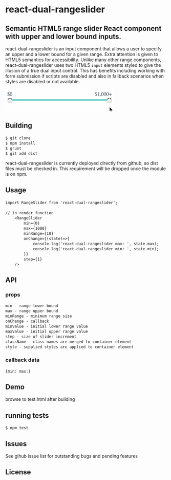 # react-dual-rangeslider 

## Semantic HTML5 range slider React component with upper and lower bound inputs.

react-dual-rangeslider is an input component that allows a user to specify an upper and a lower bound for a given range.
Extra attention is given to HTML5 semantics for accessibility. Unlike many other range components, react-dual-rangeslider uses
two HTML5 `input` elements styled to give the illusion of a true dual input control. This has benefits including working
with form submission if scripts are disabled and also in fallback scenarios when styles are disabled or not available.

![Demo video](/assets/demo.gif?raw=true)

## Building 

```
$ git clone
$ npm install
$ grunt 
$ git add dist
```

react-dual-rangeslider is currently deployed directly from github, so dist files must be checked in. This requirement
will be dropped once the module is on npm.

## Usage

```
import RangeSlider from 'react-dual-rangeslider';

// in render function
    <RangeSlider
        min={0}
        max={1000}
        minRange={10}
        onChange={(state)=>{
            console.log('react-dual-rangeslider max: ', state.max);
            console.log('react-dual-rangeslider min: ', state.min);
        }}
        step={1}
    />
```

## API

### props

```
min - range lower bound 
max - range upper bound 
minRange - minimum range size
onChange - callback
minValue - initial lower range value 
maxValue - initial upper range value
step - size of slider increment
className - class names are merged to container element
style - supplied styles are applied to container element
```

### callback data

```
{min: max:}
```

## Demo

browse to test.html after building

## running tests

```
$ npm test
```

## Issues

See gihub issue list for outstanding bugs and pending features

## License
